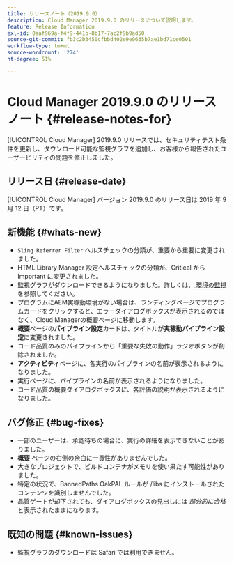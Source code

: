 ```yaml
---
title: リリースノート（2019.9.0）
description: Cloud Manager 2019.9.0 のリリースについて説明します。
feature: Release Information
exl-id: 0aaf969a-f4f9-441b-8b17-7ac2f9b9ad50
source-git-commit: fb3c2b3450cfbbd402e9e0635b7ae1bd71ce0501
workflow-type: tm+mt
source-wordcount: '274'
ht-degree: 51%

---
```


# Cloud Manager 2019.9.0 のリリースノート {#release-notes-for}

[!UICONTROL Cloud Manager] 2019.9.0 リリースでは、セキュリティテスト条件を更新し、ダウンロード可能な監視グラフを追加し、お客様から報告されたユーザービリティの問題を修正しました。

## リリース日 {#release-date}

[!UICONTROL Cloud Manager] バージョン 2019.9.0 のリリース日は 2019 年 9 月 12 日（PT）です。

## 新機能 {#whats-new}

* `Sling Referrer Filter` ヘルスチェックの分類が、重要から重要に変更されました。
* HTML Library Manager 設定ヘルスチェックの分類が、Critical から Important に変更されました。
* 監視グラフがダウンロードできるようになりました。詳しくは、[ 環境の監視 ](/help/using/monitoring-environments.md) を参照してください。
* プログラムにAEM実稼動環境がない場合は、ランディングページでプログラムカードをクリックすると、エラーダイアログボックスが表示されるのではなく、Cloud Managerの概要ページに移動します。
* **概要**&#x200B;ページの&#x200B;**パイプライン設定**&#x200B;カードは、タイトルが&#x200B;**実稼動パイプライン設定**&#x200B;に変更されました。
* コード品質のみのパイプラインから「重要な失敗の動作」ラジオボタンが削除されました。
* **アクティビティ**&#x200B;ページに、各実行のパイプラインの名前が表示されるようになりました。
* 実行ページに、パイプラインの名前が表示されるようになりました。
* コード品質の概要ダイアログボックスに、各評価の説明が表示されるようになりました。

## バグ修正 {#bug-fixes}

* 一部のユーザーは、承認待ちの場合に、実行の詳細を表示できないことがありました。
* **概要** ページの右側の余白に一貫性がありませんでした。
* 大きなプロジェクトで、ビルドコンテナがメモリを使い果たす可能性がありました。
* 特定の状況で、BannedPaths OakPAL ルールが /libs にインストールされたコンテンツを識別しませんでした。
* 品質ゲートが却下されても、ダイアログボックスの見出しには *部分的に合格* と表示されたままになります。

## 既知の問題 {#known-issues}

* 監視グラフのダウンロードは Safari では利用できません。
